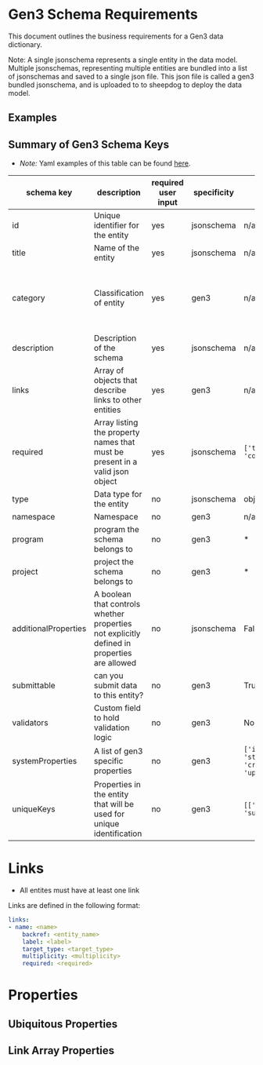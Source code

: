 # Gen3 Schema Requirements

This document outlines the business requirements for a Gen3 data dictionary.

Note: A single jsonschema represents a single entity in the data model. Multiple jsonschemas, representing multiple entities are bundled into a list of jsonschemas and saved to a single json file. This json file is called a gen3 bundled jsonschema, and is uploaded to to sheepdog to deploy the data model.

## Examples

## Summary of Gen3 Schema Keys
- *Note:* Yaml examples of this table can be found [here](../examples/schema/yaml/lipidomics_file.yaml).

| schema key           | description                                                                                 | required user input | specificity | default value                                                     | data type                                                                                                                     |
| -------------------- | ------------------------------------------------------------------------------------------- | ------------------- | ----------- | ----------------------------------------------------------------- | ----------------------------------------------------------------------------------------------------------------------------- |
| id                   | Unique identifier for the entity                                                            | yes                 | jsonschema  | n/a                                                               | String                                                                                                                        |
| title                | Name of the entity                                                                          | yes                 | jsonschema  | n/a                                                               | String                                                                                                                        |
| category             | Classification of entity                                                                    | yes                 | gen3        | n/a                                                               | Enum `['administrative', 'index_file', 'biospecimen', 'clinical', 'notation', 'data_file', 'analysis', 'experimental_methods']`|
| description          | Description of the schema                                                                   | yes                 | jsonschema  | n/a                                                               | String                                                                                                                        |
| links                | Array of objects that describe links to other entities                                      | yes                 | gen3        | n/a                                                               | Array                                                                                                                         |
| required             | Array listing the property names that must be present in a valid json object                | yes                 | jsonschema  | `['type', 'submitter_id', 'core_metadata_collection']`            | Array                                                                                                                         |
| type                 | Data type for the entity                                                                    | no                  | jsonschema  | object                                                            | String                                                                                                                        |
| namespace            | Namespace                                                                                   | no                  | gen3        | n/a                                                               | String                                                                                                                        |
| program              | program the schema belongs to                                                               | no                  | gen3        | *                                                                 | String                                                                                                                        |
| project              | project the schema belongs to                                                               | no                  | gen3        | *                                                                 | String                                                                                                                        |
| additionalProperties | A boolean that controls whether properties not explicitly defined in properties are allowed | no                  | jsonschema  | False                                                             | Bool                                                                                                                          |
| submittable          | can you submit data to this entity?                                                         | no                  | gen3        | True                                                              | Bool                                                                                                                          |
| validators           | Custom field to hold validation logic                                                       | no                  | gen3        | None                                                              | String                                                                                                                        |
| systemProperties     | A list of gen3 specific properties                                                          | no                  | gen3        | `['id', 'project_id', 'state', 'created_datetime', 'updated_datetime']` | Array                                                                                                                         |
| uniqueKeys           | Properties in the entity that will be used for unique identification                        | no                  | gen3        | `[['id'], ['project_id', 'submitter_id']]`                          | Array                                                                                                                         |


# Links
- All entites must have at least one link

Links are defined in the following format:

```yaml
links:
- name: <name>
    backref: <entity_name>
    label: <label>
    target_type: <target_type>
    multiplicity: <multiplicity>
    required: <required>
```


# Properties

## Ubiquitous Properties


## Link Array Properties